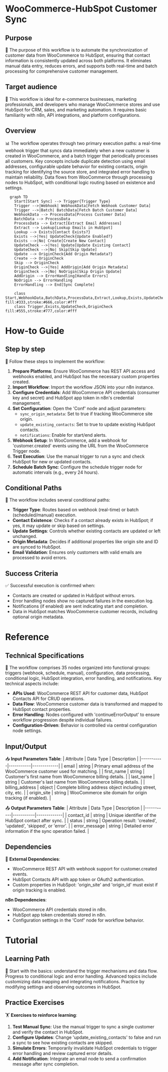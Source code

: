 # WooCommerce-HubSpot Customer Sync
## Purpose
🚀 The purpose of this workflow is to automate the synchronization of customer data from WooCommerce to HubSpot, ensuring that contact information is consistently updated across both platforms. It eliminates manual data entry, reduces errors, and supports both real-time and batch processing for comprehensive customer management.
## Target audience
🎯 This workflow is ideal for e-commerce businesses, marketing professionals, and developers who manage WooCommerce stores and use HubSpot for CRM, sales, and marketing automation. It requires basic familiarity with n8n, API integrations, and platform configurations.
## Overview
📊 The workflow operates through two primary execution paths: a real-time webhook trigger that syncs data immediately when a new customer is created in WooCommerce, and a batch trigger that periodically processes all customers. Key concepts include duplicate detection using email addresses, configurable update behavior for existing contacts, origin tracking for identifying the source store, and integrated error handling to maintain reliability. Data flows from WooCommerce through processing nodes to HubSpot, with conditional logic routing based on existence and settings.

```mermaid
  graph TD
    Start[Start Sync] --> Trigger{Trigger Type}
    Trigger -->|Webhook| WebhookData[Fetch Webhook Customer Data]
    Trigger -->|Batch| BatchData[Fetch Batch Customer Data]
    WebhookData --> ProcessData[Process Customer Data]
    BatchData --> ProcessData
    ProcessData --> Extract[Extract Email Addresses]
    Extract --> Lookup[Lookup Emails in HubSpot]
    Lookup --> Exists{Contact Exists?}
    Exists -->|Yes| UpdateCheck{Update Enabled?}
    Exists -->|No| Create[Create New Contact]
    UpdateCheck -->|Yes| Update[Update Existing Contact]
    UpdateCheck -->|No| Skip[Skip Update]
    Update --> OriginCheck{Add Origin Metadata?}
    Create --> OriginCheck
    Skip --> OriginCheck
    OriginCheck -->|Yes| AddOrigin[Add Origin Metadata]
    OriginCheck -->|No| NoOrigin[Skip Origin Update]
    AddOrigin --> ErrorHandling[Handle Errors]
    NoOrigin --> ErrorHandling
    ErrorHandling --> End[Sync Complete]

    class Start,WebhookData,BatchData,ProcessData,Extract,Lookup,Exists,UpdateCheck,Create,Update,Skip,OriginCheck,AddOrigin,NoOrigin,ErrorHandling,End fill:#333,stroke:#666,color:#fff
    class Trigger,Exists,UpdateCheck,OriginCheck fill:#555,stroke:#777,color:#fff
```
# How-to Guide
## Step by step
📝 Follow these steps to implement the workflow:

1. **Prepare Platforms**: Ensure WooCommerce has REST API access and webhooks enabled, and HubSpot has the necessary custom properties created.
2. **Import Workflow**: Import the workflow JSON into your n8n instance.
3. **Configure Credentials**: Add WooCommerce API credentials (consumer key and secret) and HubSpot app token in n8n's credential management.
4. **Set Configuration**: Open the 'Conf' node and adjust parameters:
   - `sync_origin_metadata`: Set to true if tracking WooCommerce site origin.
   - `update_existing_contacts`: Set to true to update existing HubSpot contacts.
   - `notifications`: Enable for start/end alerts.
5. **Webhook Setup**: In WooCommerce, add a webhook for 'customer.created' events using the URL from the WooCommerce Trigger node.
6. **Test Execution**: Use the manual trigger to run a sync and check HubSpot for new or updated contacts.
7. **Schedule Batch Sync**: Configure the schedule trigger node for automatic intervals (e.g., every 24 hours).
## Conditional Paths
🔄 The workflow includes several conditional paths:
- **Trigger Type**: Routes based on webhook (real-time) or batch (scheduled/manual) execution.
- **Contact Existence**: Checks if a contact already exists in HubSpot; if yes, it may update or skip based on settings.
- **Update Settings**: Controls whether existing contacts are updated or left unchanged.
- **Origin Metadata**: Decides if additional properties like origin site and ID are synced to HubSpot.
- **Email Validation**: Ensures only customers with valid emails are processed to avoid errors.
## Success Criteria
✅ Successful execution is confirmed when:
- Contacts are created or updated in HubSpot without errors.
- Error handling nodes show no captured failures in the execution log.
- Notifications (if enabled) are sent indicating start and completion.
- Data in HubSpot matches WooCommerce customer records, including optional origin metadata.

# Reference
## Technical Specifications
🔧 The workflow comprises 35 nodes organized into functional groups: triggers (webhook, schedule, manual), configuration, data processing, conditional logic, HubSpot integration, error handling, and notifications. Key technical aspects include:
- **APIs Used**: WooCommerce REST API for customer data, HubSpot Contacts API for CRUD operations.
- **Data Flow**: WooCommerce customer data is transformed and mapped to HubSpot contact properties.
- **Error Handling**: Nodes configured with 'continueErrorOutput' to ensure workflow progression despite individual failures.
- **Configuration-Driven**: Behavior is controlled via central configuration node settings.
## Input/Output
📥 **Input Parameters Table**:
| Attribute | Data Type | Description |
|-----------|-----------|-------------|
| email | string | Primary email address of the WooCommerce customer used for matching. |
| first_name | string | Customer's first name from WooCommerce billing details. |
| last_name | string | Customer's last name from WooCommerce billing details. |
| billing_address | object | Complete billing address object including street, city, etc. |
| origin_site | string | WooCommerce site domain for origin tracking (if enabled). |

📤 **Output Parameters Table**:
| Attribute | Data Type | Description |
|-----------|-----------|-------------|
| contact_id | string | Unique identifier of the HubSpot contact after sync. |
| status | string | Operation result: 'created', 'updated', 'skipped', or 'error'. |
| error_message | string | Detailed error information if the sync operation failed. |
## Dependencies
🔗 **External Dependencies**:
- WooCommerce REST API with webhook support for customer.created events.
- HubSpot Contacts API with app token or OAuth2 authentication.
- Custom properties in HubSpot: 'origin_site' and 'origin_id' must exist if origin tracking is enabled.

**n8n Dependencies**:
- WooCommerce API credentials stored in n8n.
- HubSpot app token credentials stored in n8n.
- Configuration settings in the 'Conf' node for workflow behavior.

# Tutorial
## Learning Path
🧭 Start with the basics: understand the trigger mechanisms and data flow. Progress to conditional logic and error handling. Advanced topics include customizing data mapping and integrating notifications. Practice by modifying settings and observing outcomes in HubSpot.

## Practice Exercises
🏋️ **Exercises to reinforce learning**:
1. **Test Manual Sync**: Use the manual trigger to sync a single customer and verify the contact in HubSpot.
2. **Configure Updates**: Change 'update_existing_contacts' to false and run a sync to see how existing contacts are skipped.
3. **Simulate Errors**: Temporarily invalidate HubSpot credentials to trigger error handling and review captured error details.
4. **Add Notification**: Integrate an email node to send a confirmation message after sync completion.